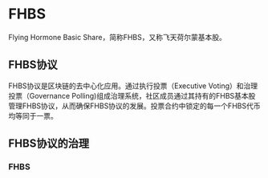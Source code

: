 # FHBS
Flying Hormone Basic Share，简称FHBS，又称飞天荷尔蒙基本股。

## FHBS协议
FHBS协议是区块链的去中心化应用。通过执行投票（Executive Voting）和治理投票（Governance Polling)组成治理系统，社区成员通过其持有的FHBS基本股管理FHBS协议，从而确保FHBS协议的发展。投票合约中锁定的每一个FHBS代币均等同于一票。

## FHBS协议的治理
### FHBS
